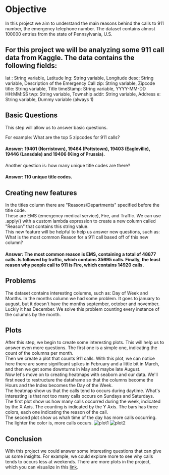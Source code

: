 # Objective

In this project we aim to understand the main reasons behind the calls to 911 number, the emergency telephone number. The dataset contains almost 100000 entries from the state of Pennsylvania, U.S.

## For this project we will be analyzing some 911 call data from Kaggle. The data contains the following fields:

lat : String variable, Latitude
lng: String variable, Longitude
desc: String variable, Description of the Emergency Call
zip: String variable, Zipcode
title: String variable, Title
timeStamp: String variable, YYYY-MM-DD HH:MM:SS
twp: String variable, Township
addr: String variable, Address
e: String variable, Dummy variable (always 1)

## Basic Questions

This step will allow us to answer basic questions.<br>

For example: What are the top 5 zipcodes for 911 calls?<br>
#### Answer: 19401 (Norristown), 19464 (Pottstown), 19403 (Eagleville), 19446 (Lansdale) and 19406 (King of Prussia).

Another question is: how many unique title codes are there?<br>
#### Answer: 110 unique title codes.

## Creating new features
In the titles column there are "Reasons/Departments" specified before the title code. <br>
These are EMS (emergency medical service), Fire, and Traffic. We can use .apply() with a custom lambda expression to create a new column called "Reason" that contains this string value.<br>
This new feature will be helpful to help us answer new questions, such as: <br>
What is the most common Reason for a 911 call based off of this new column? <br>
#### Answer: The most common reason is EMS, containing a total of 48877 calls. Is followed by traffic, which contains 35695 calls. Finally, the least reason why people call to 911 is Fire, which contains 14920 calls.

## Problems
The dataset contains interesting columns, such as: Day of Week and Months. In the months column we had some problem. It goes to january to august, but it doesn't have the months september, october and november.
Luckly it has December. We solve this problem counting every instance of the columns by the month. 

## Plots
After this step, we begin to create some interesting plots. This will help us to answer even more questions. The first one is a simple one, indicating the count of the columns per month. <br>
Then we create a plot that counts 911 calls. With this plot, we can notice here there are some significant spikes in February and a little bit in March, and then we get some downturns in May and maybe late August.<br>
Now let's move on to creating heatmaps with seaborn and our data. We'll first need to restructure the dataframe so that the columns become the Hours and the Index becomes the Day of the Week.<br>
The heatmap show us that the calls tend to occurs during daytime. What's interesting is that not too many calls occurs on Sundays and Saturdays.
<br>
The first plot show us how many calls occurred during the week, indicated by the X Axis. The counting is indicated by the Y Axis. The bars has three colors, each one indicating the reason of the call.
<br>
The second plot show us whah time of the day has more calls occurring. The lighter the color is, more calls occurs. 
![plot1](https://github.com/vilimons/Analysis/assets/48607584/8ef611c1-b173-4db7-8ffa-43917c5a6743)
![plot2](https://github.com/vilimons/Analysis/assets/48607584/c6b61a76-41aa-46ed-9efe-445d3615667b)



## Conclusion
With this project we could answer some interesting questions that can give us some insights. For example, we could explore more to see why calls tends to occurs less at weekends.
There are more plots in the project, which you can visualize in this [link](https://github.com/vilimons/Analysis/blob/main/911-Calls/911-Calls.ipynb).

